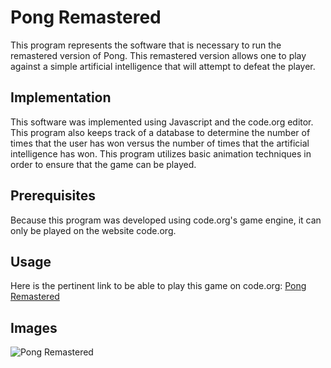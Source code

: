 # Pong Remastered
This program represents the software that is necessary to run the remastered version of Pong. This remastered version allows one to play against a simple artificial intelligence that will attempt to defeat the player.

## Implementation
This software was implemented using Javascript and the code.org editor. This program also keeps track of a database to determine the number of times that the user has won versus the number of times that the artificial intelligence has won. This program utilizes basic animation techniques in order to ensure that the game can be played.

## Prerequisites
Because this program was developed using code.org's game engine, it can only be played on the website code.org.

## Usage
Here is the pertinent link to be able to play this game on code.org: [Pong Remastered](https://studio.code.org/projects/applab/fqvEYDTI5cZnw5Ix2in7HoHQ81k2zjSRbZAv7cJxNJ8)

## Images
![Pong Remastered](Desktop/Pong_Remastered_GamePlay) 
